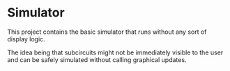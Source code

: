 # Simulator

This project contains the basic simulator that runs without any sort of display logic.

The idea being that subcircuits might not be immediately visible to the user and can be safely simulated without calling graphical updates.

